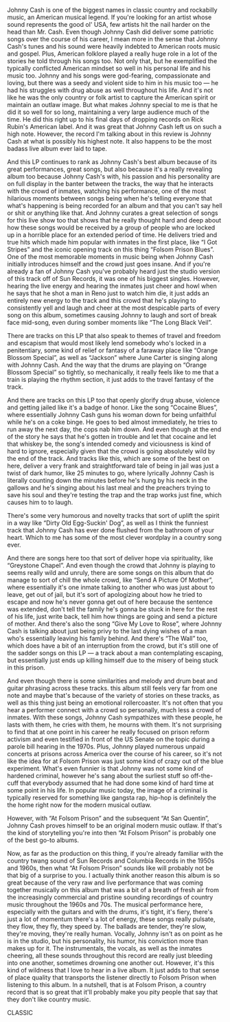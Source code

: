 Johnny Cash is one of the biggest names in classic country and rockabilly music, an American musical legend. If you're looking for an artist whose sound represents the good ol' USA, few artists hit the nail harder on the head than Mr. Cash. Even though Johnny Cash did deliver some patriotic songs over the course of his career, I mean more in the sense that Johnny Cash's tunes and his sound were heavily indebted to American roots music and gospel. Plus, American folklore played a really huge role in a lot of the stories he told through his songs too. Not only that, but he exemplified the typically conflicted American mindset so well in his personal life and his music too. Johnny and his songs were god-fearing, compassionate and loving, but there was a seedy and violent side to him in his music too — he had his struggles with drug abuse as well throughout his life. And it's not like he was the only country or folk artist to capture the American spirit or maintain an outlaw image. But what makes Johnny special to me is that he did it so well for so long, maintaining a very large audience much of the time. He did this right up to his final days of dropping records on Rick Rubin's American label. And it was great that Johnny Cash left us on such a high note. However, the record I'm talking about in this review is Johnny Cash at what is possibly his highest note. It also happens to be the most badass live album ever laid to tape.

And this LP continues to rank as Johnny Cash's best album because of its great performances, great songs, but also because it's a really revealing album too because Johnny Cash's with, his passion and his personality are on full display in the banter between the tracks, the way that he interacts with the crowd of inmates, watching his performance, one of the most hilarious moments between songs being when he's telling everyone that what's happening is being recorded for an album and that you can't say hell or shit or anything like that. And Johnny curates a great selection of songs for this live show too that shows that he really thought hard and deep about how these songs would be received by a group of people who are locked up in a horrible place for an extended period of time. He delivers tried and true hits which made him popular with inmates in the first place, like “I Got Stripes” and the iconic opening track on this thing “Folsom Prison Blues”. One of the most memorable moments in music being when Johnny Cash initially introduces himself and the crowd just goes insane. And if you're already a fan of Johnny Cash you've probably heard just the studio version of this track off of Sun Records, it was one of his biggest singles. However, hearing the live energy and hearing the inmates just cheer and howl when he says that he shot a man in Reno just to watch him die, it just adds an entirely new energy to the track and this crowd that he's playing to consistently yell and laugh and cheer at the most despicable parts of every song on this album, sometimes causing Johnny to laugh and sort of break face mid-song, even during somber moments like “The Long Black Veil”.

There are tracks on this LP that also speak to themes of travel and freedom and escapism that would most likely lend somebody who's locked in a penitentiary, some kind of relief or fantasy of a faraway place like “Orange Blossom Special”, as well as “Jackson” where June Carter is singing along with Johnny Cash. And the way that the drums are playing on “Orange Blossom Special” so tightly, so mechanically, it really feels like to me that a train is playing the rhythm section, it just adds to the travel fantasy of the track.

And there are tracks on this LP too that openly glorify drug abuse, violence and getting jailed like it's a badge of honor. Like the song “Cocaine Blues”, where essentially Johnny Cash guns his woman down for being unfaithful while he's on a coke binge. He goes to bed almost immediately, he tries to run away the next day, the cops nab him down. And even though at the end of the story he says that he's gotten in trouble and let that cocaine and let that whiskey be, the song's intended comedy and viciousness is kind of hard to ignore, especially given that the crowd is going absolutely wild by the end of the track. And tracks like this, which are some of the best on here, deliver a very frank and straightforward tale of being in jail was just a twist of dark humor, like 25 minutes to go, where lyrically Johnny Cash is literally counting down the minutes before he's hung by his neck in the gallows and he's singing about his last meal and the preachers trying to save his soul and they're testing the trap and the trap works just fine, which causes him to to laugh.

There's some very humorous and novelty tracks that sort of uplift the spirit in a way like “Dirty Old Egg-Suckin' Dog”, as well as I think the funniest track that Johnny Cash has ever done flushed from the bathroom of your heart. Which to me has some of the most clever wordplay in a country song ever.

And there are songs here too that sort of deliver hope via spirituality, like “Greystone Chapel”. And even though the crowd that Johnny is playing to seems really wild and unruly, there are some songs on this album that do manage to sort of chill the whole crowd, like “Send A Picture Of Mother”, where essentially it's one inmate talking to another who was just about to leave, get out of jail, but it's sort of apologizing about how he tried to escape and now he's never gonna get out of here because the sentence was extended, don't tell the family he's gonna be stuck in here for the rest of his life, just write back, tell him how things are going and send a picture of mother. And there's also the song “Give My Love to Rose”, where Johnny Cash is talking about just being privy to the last dying wishes of a man who's essentially leaving his family behind. And there's “The Wall” too, which does have a bit of an interruption from the crowd, but it's still one of the sadder songs on this LP — a track about a man contemplating escaping, but essentially just ends up killing himself due to the misery of being stuck in this prison.

And even though there is some similarities and melody and drum beat and guitar phrasing across these tracks. this album still feels very far from one note and maybe that's because of the variety of stories on these tracks, as well as this thing just being an emotional rollercoaster. It's not often that you hear a performer connect with a crowd so personally, much less a crowd of inmates. With these songs, Johnny Cash sympathizes with these people, he lasts with them, he cries with them, he mourns with them. It's not surprising to find that at one point in his career he really focused on prison reform activism and even testified in front of the US Senate on the topic during a parole bill hearing in the 1970s. Plus, Johnny played numerous unpaid concerts at prisons across America over the course of his career, so it's not like the idea for at Folsom Prison was just some kind of crazy out of the blue experiment. What's even funnier is that Johnny was not some kind of hardened criminal, however he's sang about the surliest stuff so off-the-cuff that everybody assumed that he had done some kind of hard time at some point in his life. In popular music today, the image of a criminal is typically reserved for something like gangsta rap, hip-hop is definitely the the home right now for the modern musical outlaw.

However, with “At Folsom Prison” and the subsequent “At San Quentin”, Johnny Cash proves himself to be an original modern music outlaw. If that's the kind of storytelling you're into then “At Folsom Prison” is probably one of the best go-to albums.

Now, as far as the production on this thing, if you're already familiar with the country twang sound of Sun Records and Columbia Records in the 1950s and 1960s, then what “At Folsom Prison” sounds like will probably not be that big of a surprise to you. I actually think another reason this album is so great because of the very raw and live performance that was coming together musically on this album that was a bit of a breath of fresh air from the increasingly commercial and pristine sounding recordings of country music throughout the 1960s and 70s. The musical performance here, especially with the guitars and with the drums, it's tight, it's fiery, there's just a lot of momentum there's a lot of energy, these songs really pulsate, they flow, they fly, they speed by. The ballads are tender, they're slow, they're moving, they're really human. Vocally, Johnny isn't as on point as he is in the studio, but his personality, his humor, his conviction more than makes up for it. The instrumentals, the vocals, as well as the inmates cheering, all these sounds throughout this record are really just bleeding into one another, sometimes drowning one another out. However, it's this kind of wildness that I love to hear in a live album. It just adds to that sense of place quality that transports the listener directly to Folsom Prison when listening to this album. In a nutshell, that is at Folsom Prison, a country record that is so great that it'll probably make you pity people that say that they don't like country music.

CLASSIC
